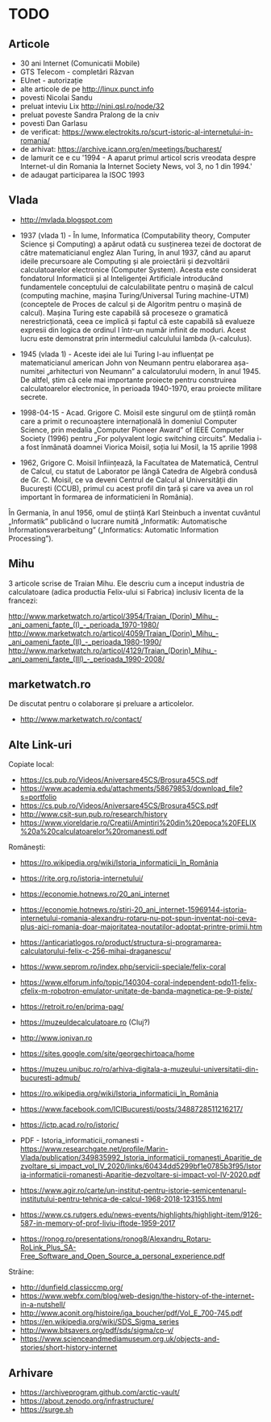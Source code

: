 # TODO

## Articole

- 30 ani Internet (Comunicatii Mobile)
- GTS Telecom - completări Răzvan
- EUnet - autorizație
- alte articole de pe http://linux.punct.info
- povesti Nicolai Sandu
- preluat inteviu Lix http://nini.qsl.ro/node/32
- preluat poveste Sandra Pralong de la cniv
- povesti Dan Garlasu
- de verificat: https://www.electrokits.ro/scurt-istoric-al-internetului-in-romania/
- de arhivat: https://archive.icann.org/en/meetings/bucharest/
- de lamurit ce e cu '1994 - A aparut primul articol scris vreodata despre Internet-ul din Romania la Internet Society News, vol 3, no 1 din 1994.'
- de adaugat participarea la ISOC 1993

## Vlada

- http://mvlada.blogspot.com

- 1937 (vlada 1) - În lume, Informatica (Computability theory, Computer Science și Computing) a
apărut odată cu susținerea tezei de doctorat de către matematicianul englez Alan Turing, în anul 1937, când au aparut ideile precursoare ale Computing și ale
proiectării și dezvoltării calculatoarelor electronice (Computer System). Acesta este
considerat fondatorul Informaticii și al Inteligenței Artificiale introducând
fundamentele conceptului de calculabilitate pentru o mașină de calcul (computing
machine, mașina Turing/Universal Turing machine-UTM) (conceptele de Proces de
calcul și de Algoritm pentru o mașină de calcul). Mașina Turing este capabilă să
proceseze o gramatică nerestricționată, ceea ce implică și faptul că este capabilă să
evalueze expresii din logica de ordinul I într-un număr infinit de moduri. Acest
lucru este demonstrat prin intermediul calculului lambda (λ-calculus).

- 1945 (vlada 1) - Aceste idei
ale lui Turing l-au influențat pe matematicianul american John von Neumann
pentru elaborarea așa-numitei „arhitecturi von Neumann” a calculatorului modern,
în anul 1945. De altfel, știm că cele mai importante proiecte pentru construirea
calculatoarelor electronice, în perioada 1940-1970, erau proiecte militare secrete.

- 1998-04-15 - Acad. Grigore C. Moisil este
singurul om de știință român
care a primit o recunoaștere
internațională în domeniul
Computer Science, prin
medalia „Computer Pioneer
Award” of IEEE Computer
Society (1996) pentru „For
polyvalent logic switching
circuits”. Medalia i-a fost
înmânată doamnei Viorica
Moisil, soția lui Mosil, la 15
aprilie 1998

- 1962, Grigore C.
Moisil înființează, la Facultatea de Matematică, Centrul de Calcul, cu statut
de Laborator pe lângă Catedra de Algebră condusă de Gr. C. Moisil, ce va
deveni Centrul de Calcul al Universității din București (CCUB), primul cu
acest profil din ţară și care va avea un rol important în formarea de
informaticieni în România).

În Germania, în anul 1956, omul de știință Karl Steinbuch a inventat
cuvântul „Informatik” publicând o lucrare numită „Informatik: Automatische
Informationsverarbeitung” („Informatics: Automatic Information Processing”).

## Mihu

3 articole scrise de Traian Mihu. Ele descriu cum a inceput
industria de calculatoare (adica productia Felix-ului si Fabrica) inclusiv licenta de la francezi:

http://www.marketwatch.ro/articol/3954/Traian_(Dorin)_Mihu_-_ani_oameni_fapte_(I)_-_perioada_1970-1980/
http://www.marketwatch.ro/articol/4059/Traian_(Dorin)_Mihu_-_ani_oameni_fapte_(II)_-_perioada_1980-1990/
http://www.marketwatch.ro/articol/4129/Traian_(Dorin)_Mihu_-_ani_oameni_fapte_(III)_-_perioada_1990-2008/

## marketwatch.ro

De discutat pentru o colaborare și preluare a articolelor.

- http://www.marketwatch.ro/contact/

## Alte Link-uri

Copiate local:

- https://cs.pub.ro/Videos/Aniversare45CS/Brosura45CS.pdf
- https://www.academia.edu/attachments/58679853/download_file?s=portfolio
- https://cs.pub.ro/Videos/Aniversare45CS/Brosura45CS.pdf
- http://www.csit-sun.pub.ro/research/history
- https://www.vioreldarie.ro/Creatii/Amintiri%20din%20epoca%20FELIX%20a%20calculatoarelor%20romanesti.pdf

Românești:

- https://ro.wikipedia.org/wiki/Istoria_informaticii_în_România
- https://rite.org.ro/istoria-internetului/
- https://economie.hotnews.ro/20_ani_internet
- https://economie.hotnews.ro/stiri-20_ani_internet-15969144-istoria-internetului-romania-alexandru-rotaru-nu-pot-spun-inventat-noi-ceva-plus-aici-romania-doar-majoritatea-noutatilor-adoptat-printre-primii.htm
- https://anticariatlogos.ro/product/structura-si-programarea-calculatorului-felix-c-256-mihai-draganescu/
- https://www.seprom.ro/index.php/servicii-speciale/felix-coral
- https://www.elforum.info/topic/140304-coral-independent-pdp11-felix-cfelix-m-robotron-emulator-unitate-de-banda-magnetica-pe-9-piste/
- https://retroit.ro/en/prima-pag/
- https://muzeuldecalculatoare.ro (Cluj?)
- http://www.ionivan.ro
- https://sites.google.com/site/georgechirtoaca/home
- https://muzeu.unibuc.ro/ro/arhiva-digitala-a-muzeului-universitatii-din-bucuresti-admub/

- https://ro.wikipedia.org/wiki/Istoria_informaticii_în_România

- https://www.facebook.com/ICIBucuresti/posts/3488728511216217/

- https://ictp.acad.ro/ro/istoric/

- PDF - Istoria_informaticii_romanesti - https://www.researchgate.net/profile/Marin-Vlada/publication/349835992_Istoria_informaticii_romanesti_Aparitie_dezvoltare_si_impact_vol_IV_2020/links/60434dd5299bf1e0785b3f95/Istoria-informaticii-romanesti-Aparitie-dezvoltare-si-impact-vol-IV-2020.pdf

- https://www.agir.ro/carte/un-institut-pentru-istorie-semicentenarul-institutului-pentru-tehnica-de-calcul-1968-2018-123155.html

- https://www.cs.rutgers.edu/news-events/highlights/highlight-item/9126-587-in-memory-of-prof-liviu-iftode-1959-2017

- https://ronog.ro/presentations/ronog8/Alexandru_Rotaru-RoLink_Plus_SA-Free_Software_and_Open_Source_a_personal_experience.pdf

Străine:

- http://dunfield.classiccmp.org/
- https://www.webfx.com/blog/web-design/the-history-of-the-internet-in-a-nutshell/
- http://www.aconit.org/histoire/iga_boucher/pdf/Vol_E_700-745.pdf
- https://en.wikipedia.org/wiki/SDS_Sigma_series
- http://www.bitsavers.org/pdf/sds/sigma/cp-v/
- https://www.scienceandmediamuseum.org.uk/objects-and-stories/short-history-internet

## Arhivare

- https://archiveprogram.github.com/arctic-vault/
- https://about.zenodo.org/infrastructure/
- https://surge.sh
